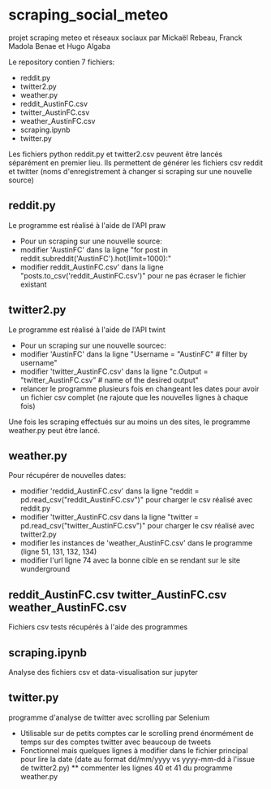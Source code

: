 # scraping_social_meteo
projet scraping meteo et réseaux sociaux par Mickaël Rebeau, Franck Madola Benae et Hugo Algaba

Le repository contien 7 fichiers:
* reddit.py
* twitter2.py
* weather.py
* reddit_AustinFC.csv
* twitter_AustinFC.csv
* weather_AustinFC.csv
* scraping.ipynb
* twitter.py

Les fichiers python reddit.py et twitter2.csv peuvent être lancés séparément en premier lieu.
Ils permettent de générer les fichiers csv reddit et twitter (noms d'enregistrement à changer si scraping sur une nouvelle source)
## reddit.py
Le programme est réalisé à l'aide de l'API praw
* Pour un scraping sur une nouvelle source: 
 * modifier 'AustinFC' dans la ligne "for post in reddit.subreddit('AustinFC').hot(limit=1000):"
 * modifier reddit_AustinFC.csv' dans la ligne "posts.to_csv('reddit_AustinFC.csv')" pour ne pas écraser le fichier existant

## twitter2.py
Le programme est réalisé à l'aide de l'API twint
* Pour un scraping sur une nouvelle sourcec:
 * modifier 'AustinFC' dans la ligne "Username = "AustinFC"  # filter by username"
 * modifier 'twitter_AustinFC.csv' dans la ligne "c.Output = "twitter_AustinFC.csv"  # name of the desired output"
 * relancer le programme plusieurs fois en changeant les dates pour avoir un fichier csv complet (ne rajoute que les nouvelles lignes à chaque fois)

Une fois les scraping effectués sur au moins un des sites, le programme weather.py peut être lancé.

## weather.py
Pour récupérer de nouvelles dates:
* modifier 'reddid_AustinFC.csv' dans la ligne "reddit = pd.read_csv("reddit_AustinFC.csv")" pour charger le csv réalisé avec reddit.py
* modifier 'twitter_AustinFC.csv dans la ligne "twitter = pd.read_csv("twitter_AustinFC.csv")" pour charger le csv réalisé avec twitter2.py
* modifier les instances de 'weather_AustinFC.csv' dans le programme (ligne 51, 131, 132, 134)
* modifier l'url ligne 74 avec la bonne cible en se rendant sur le site wunderground

## reddit_AustinFC.csv twitter_AustinFC.csv weather_AustinFC.csv
Fichiers csv tests récupérés à l'aide des programmes

## scraping.ipynb
Analyse des fichiers csv et data-visualisation sur jupyter

## twitter.py
programme d'analyse de twitter avec scrolling par Selenium
* Utilisable sur de petits comptes car le scrolling prend énormément de temps sur des comptes twitter avec beaucoup de tweets
* Fonctionnel mais quelques lignes à modifier dans le fichier principal pour lire la date (date au format dd/mm/yyyy vs yyyy-mm-dd à l'issue de twitter2.py)
  ** commenter les lignes 40 et 41 du programme weather.py
